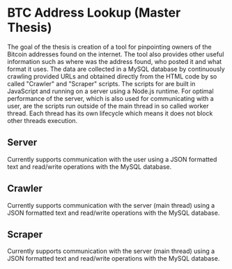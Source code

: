 # BTC Address Lookup (Master Thesis)
The goal of the thesis is creation of a tool for pinpointing owners of the Bitcoin addresses found on the internet. The tool also provides other useful information such as where was the address found, who posted it and what format it uses. The data are collected in a MySQL database by continuously crawling provided URLs and obtained directly from the HTML code by so called "Crawler" and "Scraper" scripts. The scripts for are built in JavaScript and running on a server using a Node.js runtime. For optimal performance of the server, which is also used for communicating with a user, are the scripts run outside of the main thread in so called worker thread. Each thread has its own lifecycle which means it does not block other threads execution.

## Server
Currently supports communication with the user using a JSON formatted text and read/write operations with the MySQL database.

## Crawler
Currently supports communication with the server (main thread) using a JSON formatted text and read/write operations with the MySQL database.

## Scraper
Currently supports communication with the server (main thread) using a JSON formatted text and read/write operations with the MySQL database.
